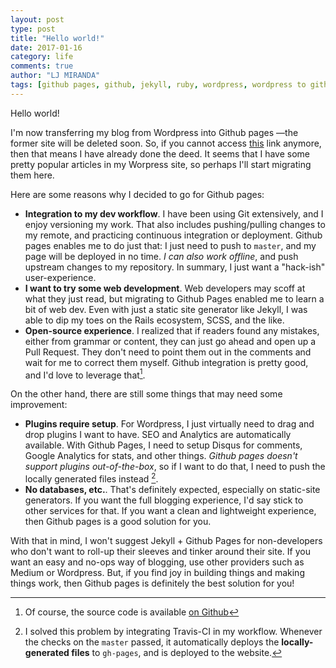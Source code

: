 ```yaml
---
layout: post
type: post
title: "Hello world!"
date: 2017-01-16
category: life
comments: true
author: "LJ MIRANDA"
tags: [github pages, github, jekyll, ruby, wordpress, wordpress to github pages]
---
```


Hello world! 

I'm now transferring my blog from Wordpress into Github pages &mdash;the former
site will be deleted soon. So, if you cannot access
[this](https://ljvmiranda.wordpress.com) link anymore, then that means I have
already done the deed. It seems that I have some pretty popular articles in my
Worpress site, so perhaps I'll start migrating them here.

Here are some reasons why I decided to go for Github pages:

- **Integration to my dev workflow**. I have been using Git extensively, and I
    enjoy versioning my work. That also includes pushing/pulling changes to my
    remote, and practicing continuous integration or deployment. Github pages
    enables me to do just that: I just need to push to `master`, and my page
    will be deployed in no time. *I can also work offline*, and push upstream
    changes to my repository. In summary, I just want a "hack-ish" user-experience.
- **I want to try some web development**. Web developers may scoff at what they
    just read, but migrating to Github Pages enabled me to learn a bit of web
    dev. Even with just a static site generator like Jekyll, I was able to dip
    my toes on the Rails ecosystem, SCSS, and the like.
- **Open-source experience**. I realized that if readers found any mistakes,
    either from grammar or content, they can just go ahead and open up a Pull Request. 
    They don't need to point them out in the comments and wait for me to
    correct them myself. Github integration is pretty good, and I'd love to
    leverage that[^1].

On the other hand, there are still some things that may need some improvement:

- **Plugins require setup**. For Wordpress, I just virtually need to
    drag and drop plugins I want to have. SEO and Analytics are automatically
    available. With Github Pages, I need to setup Disqus for comments, Google 
    Analytics for stats, and other things. *Github pages doesn't support
    plugins out-of-the-box*, so if I want to do that, I need to push the
    locally generated files instead [^2].
- **No databases, etc.**. That's definitely expected, especially on static-site
    generators. If you want the full blogging experience, I'd say stick to
    other services for that. If you want a clean and lightweight experience,
    then Github pages is a good solution for you.

With that in mind, I won't suggest Jekyll + Github Pages for non-developers who
don't want to roll-up their sleeves and tinker around their site. If you want
an easy and no-ops way of blogging, use other providers such as Medium or
Wordpress. But, if you find joy in building things and making things work, then
Github pages is definitely the best solution for you!

[^1]: Of course, the source code is available [on Github](https://github.com/ljvmiranda921/ljvmiranda921.github.io)
[^2]: I solved this problem by integrating Travis-CI in my workflow. Whenever the checks on the `master` passed, it automatically deploys the **locally-generated files** to `gh-pages`, and is deployed to the website.
